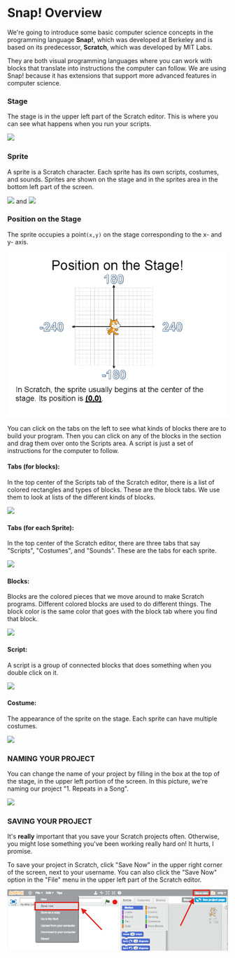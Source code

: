 # Snap! Overview

We're going to introduce some basic computer science concepts in the programming language **Snap!**, which was developed at Berkeley and is based on its predecessor, **Scratch**, which was developed by MIT Labs.

They are both visual programming languages where you can work with blocks that translate into instructions the computer can follow. We are using Snap! because it has extensions that support more advanced features in computer science.

### Stage

The stage is in the upper left part of the Scratch editor. This is where you can see what happens when you run your scripts.

![](https://courses.edx.org/assets/courseware/v1/18d446684b7aa2995f7ce082d524b8f2/asset-v1:HarveyMuddX+CS002x+2T2016+type@asset+block/Stage.jpg)

### Sprite

A sprite is a Scratch character. Each sprite has its own scripts, costumes, and sounds. Sprites are shown on the stage and in the sprites area in the bottom left part of the screen.

![](https://courses.edx.org/assets/courseware/v1/44fe01aeff8d64dbab1abb21fdf89998/asset-v1:HarveyMuddX+CS002x+2T2016+type@asset+block/Sprite.jpg) and ![](https://courses.edx.org/assets/courseware/v1/9c5d4803fbbc17f2601ccb24226b2bad/asset-v1:HarveyMuddX+CS002x+2T2016+type@asset+block/Spriter.jpg)

### Position on the Stage

The sprite occupies a point`(x,y)` on the stage corresponding to the x- and y- axis. 

![](.gitbook/assets/image%20%2851%29.png)

You can click on the tabs on the left to see what kinds of blocks there are to build your program. Then you can click on any of the blocks in the section and drag them over onto the Scripts area. A script is just a set of instructions for the computer to follow.



#### Tabs \(for blocks\):

In the top center of the Scripts tab of the Scratch editor, there is a list of colored rectangles and types of blocks. These are the block tabs. We use them to look at lists of the different kinds of blocks.

![](https://courses.edx.org/assets/courseware/v1/83c4d7b8946dfa5820cd8bdd9db40b7e/asset-v1:HarveyMuddX+CS002x+2T2016+type@asset+block/Tabs.jpg)

#### Tabs \(for each Sprite\):

In the top center of the Scratch editor, there are three tabs that say "Scripts", "Costumes", and "Sounds". These are the tabs for each sprite.

![](https://courses.edx.org/assets/courseware/v1/b4ef7a7e6bbd9b4dd2240203abe2c797/asset-v1:HarveyMuddX+CS002x+2T2016+type@asset+block/Tabs2.jpg)

#### Blocks:

Blocks are the colored pieces that we move around to make Scratch programs. Different colored blocks are used to do different things. The block color is the same color that goes with the block tab where you find that block.

![](https://courses.edx.org/assets/courseware/v1/210b25a6be9225b363cd0cc29ddbb0dd/asset-v1:HarveyMuddX+CS002x+2T2016+type@asset+block/Blocks.jpg)

#### Script:

A script is a group of connected blocks that does something when you double click on it.

![](https://courses.edx.org/assets/courseware/v1/e4a0a40c1a65678e359b07c641c890eb/asset-v1:HarveyMuddX+CS002x+2T2016+type@asset+block/Script.png)

#### 

#### Costume:

The appearance of the sprite on the stage. Each sprite can have multiple costumes.

![](https://courses.edx.org/assets/courseware/v1/f92d0257567d4a37e91cfaa9646c0f91/asset-v1:HarveyMuddX+CS002x+2T2016+type@asset+block/Costumes.jpg)



### NAMING YOUR PROJECT

You can change the name of your project by filling in the box at the top of the stage, in the upper left portion of the screen. In this picture, we're naming our project "1. Repeats in a Song".

![](https://courses.edx.org/assets/courseware/v1/36c610291ac3626af24fce6fafc93078/asset-v1:HarveyMuddX+CS002x+2T2016+type@asset+block/ProjectName.png)

### SAVING YOUR PROJECT

It's **really** important that you save your Scratch projects often. Otherwise, you might lose something you've been working really hard on! It hurts, I promise.

To save your project in Scratch, click "Save Now"  in the upper right corner of the screen, next to your username. You can also click the "Save Now" option in the "File" menu in the upper left part of the Scratch editor.  


![](.gitbook/assets/image.png)


